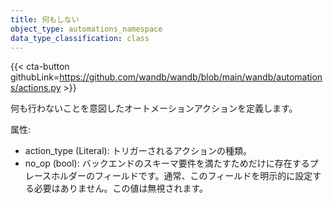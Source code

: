 ```yaml
---
title: 何もしない
object_type: automations_namespace
data_type_classification: class
---
```


{{< cta-button githubLink=https://github.com/wandb/wandb/blob/main/wandb/automations/actions.py >}}

何も行わないことを意図したオートメーションアクションを定義します。

属性:
- action_type (Literal): トリガーされるアクションの種類。
- no_op (bool): バックエンドのスキーマ要件を満たすためだけに存在するプレースホルダーのフィールドです。通常、このフィールドを明示的に設定する必要はありません。この値は無視されます。